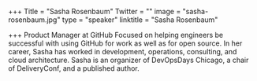 ﻿+++
Title = "Sasha Rosenbaum"
Twitter = ""
image = "sasha-rosenbaum.jpg"
type = "speaker"
linktitle = "Sasha Rosenbaum"

+++
Product Manager at GitHub
Focused on helping engineers be successful with using GitHub for work as well as for open source.
In her career, Sasha has worked in development, operations, consulting, and cloud architecture. Sasha is an organizer of DevOpsDays Chicago, a chair of DeliveryConf, and a published author.
